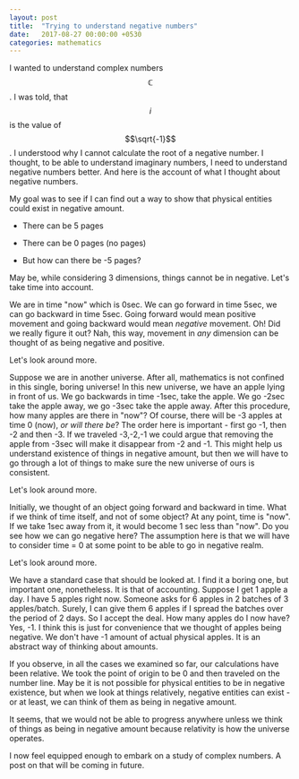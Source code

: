```yaml
---
layout: post
title:  "Trying to understand negative numbers"
date:   2017-08-27 00:00:00 +0530
categories: mathematics
---
```

I wanted to understand complex numbers $$\mathbb{C}$$. I was told, that $$i$$ is
the value of $$\sqrt{-1}$$. I understood why I cannot calculate the root of a
negative number. I thought, to be able to understand imaginary
numbers, I need to understand negative numbers better. And here is the
account of what I thought about negative numbers.

My goal was to see if I can find out a way to show that physical
entities could exist in negative amount.

* There can be 5 pages

* There can be 0 pages (no pages)

* But how can there be -5 pages?

May be, while considering 3 dimensions, things cannot be in
negative. Let's take time into account.

We are in time "now" which is 0sec. We can go forward in time 5sec, we
can go backward in time 5sec. Going forward would mean positive
movement and going backward would mean _negative_ movement. Oh! Did we
really figure it out? Nah, this way, movement in _any_ dimension can
be thought of as being negative and positive.

Let's look around more.

Suppose we are in another universe. After all, mathematics is not
confined in this single, boring universe! In this new universe, we
have an apple lying in front of us. We go backwards in time -1sec,
take the apple. We go -2sec take the apple away, we go -3sec take the
apple away. After this procedure, how many apples are there in "now"?
Of course, there will be -3 apples at time 0 (now), _or will there
be_? The order here is important - first go -1, then -2 and then
-3. If we traveled -3,-2,-1 we could argue that removing the apple
from -3sec will make it disappear from -2 and -1. This might help us
understand existence of things in negative amount, but then we will
have to go through a lot of things to make sure the new universe of
ours is consistent.

Let's look around more.

Initially, we thought of an object going forward and backward in
time. What if we think of time itself, and not of some object? At any
point, time is "now". If we take 1sec away from it, it would become
1 sec less than "now". Do you see how we can go negative here? The
assumption here is that we will have to consider time = 0 at some
point to be able to go in negative realm.

Let's look around more.

We have a standard case that should be looked at. I find it a boring
one, but important one, nonetheless. It is that of accounting. Suppose
I get 1 apple a day. I have 5 apples right now. Someone asks for 6
apples in 2 batches of 3 apples/batch. Surely, I can give them 6
apples if I spread the batches over the period of 2 days. So I accept
the deal. How many apples do I now have? Yes, -1. I think this is just
for convenience that we thought of apples being negative. We don't
have -1 amount of actual physical apples. It is an abstract way of
thinking about amounts.

If you observe, in all the cases we examined so far, our calculations
have been relative. We took the point of origin to be 0 and then
traveled on the number line. May be it is not possible for physical
entities to be in negative existence, but when we look at things
relatively, negative entities can exist - or at least, we can think of
them as being in negative amount.

It seems, that we would not be able to progress anywhere unless we
think of things as being in negative amount because relativity is how
the universe operates.

I now feel equipped enough to embark on a study of complex
numbers. A post on that will be coming in future.
